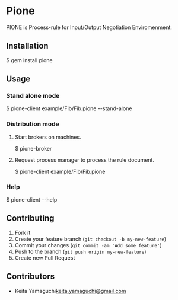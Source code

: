 # Pione

PIONE is Process-rule for Input/Output Negotiation Enviromenment.

## Installation

   $ gem install pione

## Usage

### Stand alone mode

   $ pione-client example/Fib/Fib.pione --stand-alone

### Distribution mode

1. Start brokers on machines.

   $ pione-broker

2. Request process manager to process the rule document.

   $ pione-client example/Fib/Fib.pione

### Help

   $ pione-client --help

## Contributing

1. Fork it
2. Create your feature branch (`git checkout -b my-new-feature`)
3. Commit your changes (`git commit -am 'Add some feature'`)
4. Push to the branch (`git push origin my-new-feature`)
5. Create new Pull Request

## Contributors

* Keita Yamaguchi<keita.yamaguchi@gmail.com>

